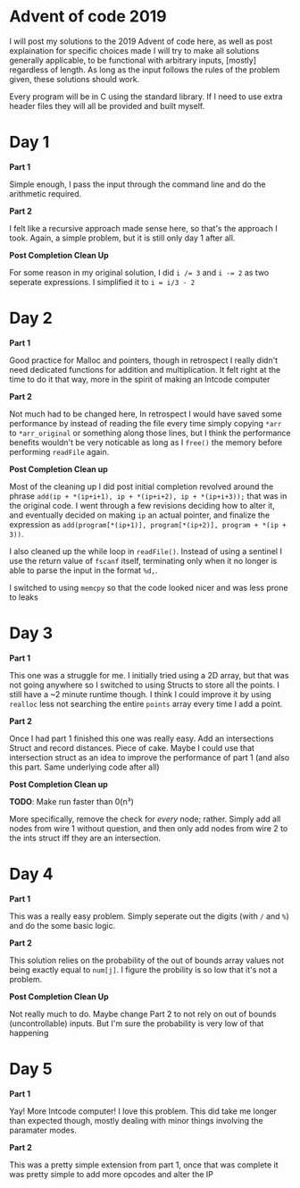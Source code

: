 # Advent of code 2019

I will post my solutions to the 2019 Advent of code here, as well as post explaination for specific choices made
I will try to make all solutions generally applicable, to be functional with arbitrary inputs, [mostly] regardless of length. As long as the input follows the rules of the problem given, these solutions should work.

Every program will be in C using the standard library. If I need to use extra header files they will all be provided and built myself.

# Day 1
__Part 1__

Simple enough, I pass the input through the command line and do the arithmetic required.

__Part 2__

I felt like a recursive approach made sense here, so that's the approach I took. Again, a simple problem, but it is still only day 1 after all.

__Post Completion Clean Up__

For some reason in my original solution, I did `i /= 3` and `i -= 2` as two seperate expressions. I simplified it to `i = i/3 - 2`

# Day 2
__Part 1__

Good practice for Malloc and pointers, though in retrospect I really didn't need dedicated functions for addition and multiplication. It felt right at the time to do it that way, more in the spirit of making an Intcode computer

__Part 2__

Not much had to be changed here, In retrospect I would have saved some performance by instead of reading the file every time simply copying `*arr` to `*arr_original` or something along those lines, but I think the performance benefits wouldn't be very noticable as long as I `free()` the memory before performing `readFile` again. 

__Post Completion Clean up__

Most of the cleaning up I did post initial completion revolved around the phrase `add(ip + *(ip+i+1), ip + *(ip+i+2), ip + *(ip+i+3));` that was in the original code. I went through a few revisions deciding how to alter it, and eventually decided on making `ip` an actual pointer, and finalize the expression as `add(program[*(ip+1)], program[*(ip+2)], program + *(ip + 3))`.

I also cleaned up the while loop in `readFile()`. Instead of using a sentinel I use the return value of `fscanf` itself, terminating only when it no longer is able to parse the input in the format `%d,`. 

I switched to using `memcpy` so that the code looked nicer and was less prone to leaks

# Day 3

__Part 1__

This one was a struggle for me. I initially tried using a 2D array, but that was not going anywhere so I switched to using Structs to store all the points. I still have a ~2 minute runtime though. I think I could improve it by using `realloc` less not searching the entire `points` array every time I add a point.


__Part 2__

Once I had part 1 finished this one was really easy. Add an intersections Struct and record distances. Piece of cake. Maybe I could use that intersection struct as an idea to improve the performance of part 1 (and also this part. Same underlying code after all)

__Post Completion Clean up__

__TODO__: Make run faster than 0(n³)

  More specifically, remove the check for *every* node; rather. Simply add all nodes from wire 1 without question, and then only add nodes from wire 2 to the ints struct iff they are an intersection. 

# Day 4

__Part 1__

This was a really easy problem. Simply seperate out the digits (with `/` and `%`) and do the some basic logic.

__Part 2__

This solution relies on the probability of the out of bounds array values not being exactly equal to `num[j]`. I figure the probility is so low that it's not a problem.

__Post Completion Clean Up__

Not really much to do. Maybe change Part 2 to not rely on out of bounds (uncontrollable) inputs. But I'm sure the probability is very low of that happening

# Day 5

__Part 1__

Yay! More Intcode computer! I love this problem. This did take me longer than expected though, mostly dealing with minor things involving the paramater modes.

__Part 2__

This was a pretty simple extension from part 1, once that was complete it was pretty simple to add more opcodes and alter the IP
